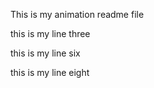 This is my animation readme file

this is my line three


this is my line six

this is my line eight